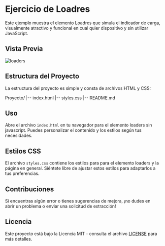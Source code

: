 # Ejercicio de Loadres

Este ejemplo muestra el elemento Loadres que simula el indicador de carga, visualmente atractivo y funcional en cual quier dispositivo y sin utilizar JavaScript.

## Vista Previa

![loaders](https://github.com/diegudeveloper/20projects/assets/62949966/b3944f9d-970e-4cd6-ae1c-1e61407e5d1f)

## Estructura del Proyecto

La estructura del proyecto es simple y consta de archivos HTML y CSS:

Proyecto/
|-- index.html
|-- styles.css
|-- README.md


## Uso

Abre el archivo `index.html` en tu navegador para el elemento loaders sin javascript. Puedes personalizar el contenido y los estilos según tus necesidades.

## Estilos CSS

El archivo `styles.css` contiene los estilos para para el elemento loaders y la página en general. Siéntete libre de ajustar estos estilos para adaptarlos a tus preferencias.

## Contribuciones

Si encuentras algún error o tienes sugerencias de mejora, ¡no dudes en abrir un problema o enviar una solicitud de extracción!

## Licencia

Este proyecto está bajo la Licencia MIT - consulta el archivo [LICENSE](./LICENSE) para más detalles.